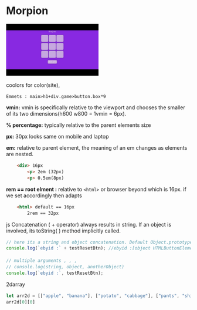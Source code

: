 # Morpion

<img src="imagesMD/gameGif.gif" alt="gameGif_gif" width="50%" height="50%"><br>

coolors for color(site),
```
Emmets : main>h1+div.game>button.box*9
```
**vmin:** vmin is specifically relative to the viewport and chooses the smaller of its two dimensions(h600 w800 = 1vmin = 6px).<br>

**% percentage:** typically relative to the parent elements size<br>

**px:** 30px looks same on mobile and laptop<br>

**em:** relative to parent element, the meaning of an em changes as elements are nested. 

```html
    <div> 16px
        <p> 2em (32px)
        <p> 0.5em(8px)
```
**rem == root elment :** relative to `<html>` or browser beyond which is 16px. if we set accordingly then adapts

```html
    <html> default == 16px
        2rem == 32px
```

js Concatenation ( + operator) always results in string. If an object is involved, its toString( ) method implicitly called.
```js
// here its a string and object concatenation. Default Object.prototype.toString()
console.log(`ebyid :` + testResetBtn); //ebyid :[object HTMLButtonElement]

// multiple arguments , , ,
// console.log(string, object, anotherObject)
console.log(`ebyid :`, testResetBtn);
```
2darray
```js
let arr2d = [["apple", "banana"], ["potato", "cabbage"], ["pants", "shirts"]]
arr2d[0][0]

```